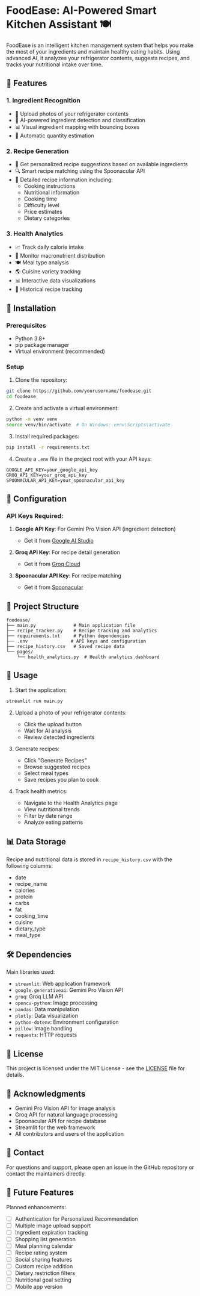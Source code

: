 # FoodEase: AI-Powered Smart Kitchen Assistant 🍽️

FoodEase is an intelligent kitchen management system that helps you make the most of your ingredients and maintain healthy eating habits. Using advanced AI, it analyzes your refrigerator contents, suggests recipes, and tracks your nutritional intake over time.

## 🌟 Features

### 1. Ingredient Recognition
- 📸 Upload photos of your refrigerator contents
- 🤖 AI-powered ingredient detection and classification
- 📊 Visual ingredient mapping with bounding boxes
- 📝 Automatic quantity estimation

### 2. Recipe Generation
- 🍳 Get personalized recipe suggestions based on available ingredients
- 🔍 Smart recipe matching using the Spoonacular API
- 📖 Detailed recipe information including:
  - Cooking instructions
  - Nutritional information
  - Cooking time
  - Difficulty level
  - Price estimates
  - Dietary categories

### 3. Health Analytics
- 📈 Track daily calorie intake
- 🥗 Monitor macronutrient distribution
- 🍽️ Meal type analysis
- 🌎 Cuisine variety tracking
- 📊 Interactive data visualizations
- 📅 Historical recipe tracking

## 🚀 Installation

### Prerequisites
- Python 3.8+
- pip package manager
- Virtual environment (recommended)

### Setup

1. Clone the repository:
```bash
git clone https://github.com/yourusername/foodease.git
cd foodease
```

2. Create and activate a virtual environment:
```bash
python -m venv venv
source venv/bin/activate  # On Windows: venv\Scripts\activate
```

3. Install required packages:
```bash
pip install -r requirements.txt
```

4. Create a `.env` file in the project root with your API keys:
```env
GOOGLE_API_KEY=your_google_api_key
GROQ_API_KEY=your_groq_api_key
SPOONACULAR_API_KEY=your_spoonacular_api_key
```

## 🔧 Configuration

### API Keys Required:
1. **Google API Key**: For Gemini Pro Vision API (ingredient detection)
   - Get it from [Google AI Studio](https://makersuite.google.com/app/apikey)

2. **Groq API Key**: For recipe detail generation
   - Get it from [Groq Cloud](https://console.groq.com/)

3. **Spoonacular API Key**: For recipe matching
   - Get it from [Spoonacular](https://spoonacular.com/food-api)

## 📁 Project Structure
```
foodease/
├── main.py              # Main application file
├── recipe_tracker.py    # Recipe tracking and analytics
├── requirements.txt     # Python dependencies
├── .env                # API keys and configuration
├── recipe_history.csv   # Saved recipe data
└── pages/
    └── health_analytics.py  # Health analytics dashboard
```

## 🎯 Usage

1. Start the application:
```bash
streamlit run main.py
```

2. Upload a photo of your refrigerator contents:
   - Click the upload button
   - Wait for AI analysis
   - Review detected ingredients

3. Generate recipes:
   - Click "Generate Recipes"
   - Browse suggested recipes
   - Select meal types
   - Save recipes you plan to cook

4. Track health metrics:
   - Navigate to the Health Analytics page
   - View nutritional trends
   - Filter by date range
   - Analyze eating patterns

## 📊 Data Storage

Recipe and nutritional data is stored in `recipe_history.csv` with the following columns:
- date
- recipe_name
- calories
- protein
- carbs
- fat
- cooking_time
- cuisine
- dietary_type
- meal_type

## 🛠️ Dependencies

Main libraries used:
- `streamlit`: Web application framework
- `google.generativeai`: Gemini Pro Vision API
- `groq`: Groq LLM API
- `opencv-python`: Image processing
- `pandas`: Data manipulation
- `plotly`: Data visualization
- `python-dotenv`: Environment configuration
- `pillow`: Image handling
- `requests`: HTTP requests

## 📝 License

This project is licensed under the MIT License - see the [LICENSE](LICENSE) file for details.

## 🙏 Acknowledgments

- Gemini Pro Vision API for image analysis
- Groq API for natural language processing
- Spoonacular API for recipe database
- Streamlit for the web framework
- All contributors and users of the application

## 📮 Contact

For questions and support, please open an issue in the GitHub repository or contact the maintainers directly.

## 🔮 Future Features

Planned enhancements:
- [ ] Authentication for Personalized Recommendation
- [ ] Multiple image upload support
- [ ] Ingredient expiration tracking
- [ ] Shopping list generation
- [ ] Meal planning calendar
- [ ] Recipe rating system
- [ ] Social sharing features
- [ ] Custom recipe addition
- [ ] Dietary restriction filters
- [ ] Nutritional goal setting
- [ ] Mobile app version
